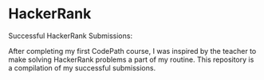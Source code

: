 # HackerRank
Successful HackerRank Submissions:

 After completing my first CodePath course, I was inspired by the teacher to make solving HackerRank problems a part of my routine. This repository is a compilation of my successful submissions. 
